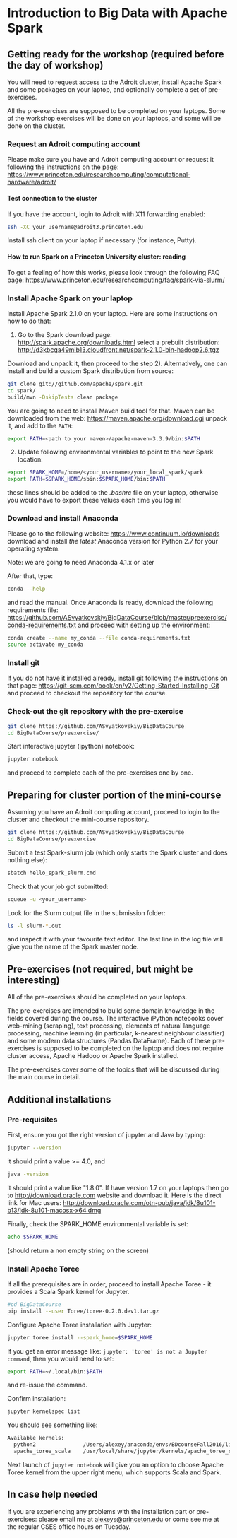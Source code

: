 # Introduction to Big Data with Apache Spark

## Getting ready for the workshop (required before the day of workshop)

You will need to request access to the Adroit cluster, install Apache Spark and some packages on your laptop, and optionally complete a set of pre-exercises.

All the pre-exercises are supposed to be completed on your laptops. Some of the workshop exercises will be done on your laptops, and some will be done on the cluster.

### Request an Adroit computing account

Please make sure you have and Adroit computing account or request it following the instructions on the page:
https://www.princeton.edu/researchcomputing/computational-hardware/adroit/

#### Test connection to the cluster

If you have the account, login to Adroit with X11 forwarding enabled:

```bash
ssh -XC your_username@adroit3.princeton.edu
```

Install ssh client on your laptop if necessary (for instance, Putty).

#### How to run Spark on a Princeton University cluster: reading

To get a feeling of how this works, please look through the following FAQ page:
https://www.princeton.edu/researchcomputing/faq/spark-via-slurm/


### Install Apache Spark on your laptop

Install Apache Spark 2.1.0 on your laptop. Here are some instructions on how to do that:
1) Go to the Spark download page: http://spark.apache.org/downloads.html
select a prebuilt distribution: http://d3kbcqa49mib13.cloudfront.net/spark-2.1.0-bin-hadoop2.6.tgz

Download and unpack it, then proceed to the step 2). Alternatively, one can install and build a custom Spark distribution from source:

```bash
git clone git://github.com/apache/spark.git
cd spark/
build/mvn -DskipTests clean package
```

You are going to need to install Maven build tool for that. 
Maven can be downloaded from the web: https://maven.apache.org/download.cgi unpack it, and add to the `PATH`:
```bash
export PATH=<path to your maven>/apache-maven-3.3.9/bin:$PATH
```

2) Update following environmental variables to point to the new Spark location:

```bash
export SPARK_HOME=/home/<your_username>/your_local_spark/spark
export PATH=$SPARK_HOME/sbin:$SPARK_HOME/bin:$PATH
```

these lines should be added to the *.bashrc* file on your laptop, otherwise you would have to export these values each time you log in!

### Download and install Anaconda

Please go to the following website: https://www.continuum.io/downloads
download and install *the latest* Anaconda version for Python 2.7 for your operating system. 

Note: we are going to need Anaconda 4.1.x or later

After that, type:

```bash
conda --help
```
and read the manual.
Once Anaconda is ready, download the following requirements file: https://github.com/ASvyatkovskiy/BigDataCourse/blob/master/preexercise/conda-requirements.txt
and proceed with setting up the environment:

```bash
conda create --name my_conda --file conda-requirements.txt
source activate my_conda
```

### Install git

If you do not have it installed already, install git following the instructions on that page: https://git-scm.com/book/en/v2/Getting-Started-Installing-Git
and proceed to checkout the repository for the course.

### Check-out the git repository with the pre-exercise 

```bash
git clone https://github.com/ASvyatkovskiy/BigDataCourse
cd BigDataCourse/preexercise/
```

Start interactive jupyter (ipython) notebook:
```bash
jupyter notebook
```
and proceed to complete each of the pre-exercises one by one.


## Preparing for cluster portion of the mini-course

Assuming you have an Adroit computing account, proceed to login to the cluster and checkout the mini-course repository.

```bash
git clone https://github.com/ASvyatkovskiy/BigDataCourse 
cd BigDataCourse/preexercise
```

Submit a test Spark-slurm job (which only starts the Spark cluster and does nothing else):
```bash
sbatch hello_spark_slurm.cmd
```

Check that your job got submitted:
```bash
squeue -u <your_username>
```

Look for the Slurm output file in the submission folder:
```bash
ls -l slurm-*.out
```
and inspect it with your favourite text editor. The last line in the log file will give you the name of the Spark master node.

## Pre-exercises (not required, but might be interesting)

All of the pre-exercises should be completed on your laptops.

The pre-exercises are intended to build some domain knowledge in the fields covered during the course. 
The interactive iPython notebooks cover web-mining (scraping), text processing, elements of natural language processing, machine learning (in particular, k-nearest neighbour classifier) and some modern data structures (Pandas DataFrame). 
Each of these pre-exercises is supposed to be completed on the laptop and does not require cluster access, Apache Hadoop or Apache Spark installed.

The pre-exercises cover some of the topics that will be discussed during the main course in detail.

## Additional installations

### Pre-requisites

First, ensure you got the right version of jupyter and Java by typing: 

```bash
jupyter --version
``` 
it should print a value >= 4.0, and 

```bash
java -version
```
it should print a value like "1.8.0". If have version 1.7 on your laptops then go to http://download.oracle.com website and download it. Here is the direct link for Mac users: http://download.oracle.com/otn-pub/java/jdk/8u101-b13/jdk-8u101-macosx-x64.dmg

Finally, check the SPARK_HOME environmental variable is set:

```bash
echo $SPARK_HOME
```
(should return a non empty string on the screen)

### Install Apache Toree

If all the prerequisites are in order, proceed to install Apache Toree - it provides a Scala Spark kernel for Jupyter.

```bash
#cd BigDataCourse
pip install --user Toree/toree-0.2.0.dev1.tar.gz
```

Configure Apache Toree installation with Jupyter:
```bash
jupyter toree install --spark_home=$SPARK_HOME
```
If you get an error message like: `jupyter: 'toree' is not a Jupyter command`, then you would need to set:
```bash
export PATH=~/.local/bin:$PATH
```
and re-issue the command.

Confirm installation:
```bash
jupyter kernelspec list
```
You should see something like:
```bash
Available kernels:
  python2               /Users/alexey/anaconda/envs/BDcourseFall2016/lib/python2.7/site-packages/ipykernel/resources
  apache_toree_scala    /usr/local/share/jupyter/kernels/apache_toree_scala
```

Next launch of `jupyter notebook` will give you an option to choose Apache Toree kernel from the upper right menu, which supports Scala and Spark.

## In case help needed
If you are experiencing any problems with the installation part or pre-exercises: please email me at alexeys@princeton.edu or come see me at the regular CSES office hours on Tuesday.
